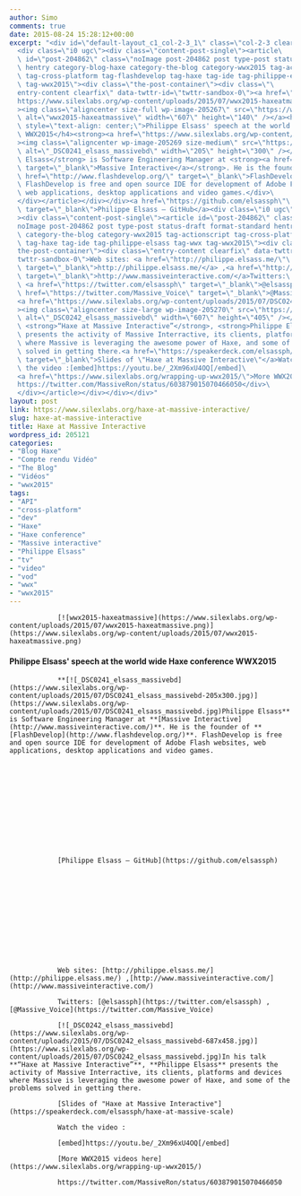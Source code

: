 ```yaml
---
author: Simo
comments: true
date: 2015-08-24 15:28:12+00:00
excerpt: "<div id=\"default-layout_c1_col-2-3_1\" class=\"col-2-3 clearfix\">\
  <div class=\"i0 ugc\"><div class=\"content-post-single\"><article\
  \ id=\"post-204862\" class=\"noImage post-204862 post type-post status-draft format-standard\
  \ hentry category-blog-haxe category-the-blog category-wwx2015 tag-actionscript\
  \ tag-cross-platform tag-flashdevelop tag-haxe tag-ide tag-philippe-elsass tag-wwx\
  \ tag-wwx2015\"><div class=\"the-post-container\"><div class=\"\
  entry-content clearfix\" data-twttr-id=\"twttr-sandbox-0\"><a href=\"\
  https://www.silexlabs.org/wp-content/uploads/2015/07/wwx2015-haxeatmassive.png\"\
  ><img class=\"aligncenter size-full wp-image-205267\" src=\"https://www.silexlabs.org/wp-content/uploads/2015/07/wwx2015-haxeatmassive.png\"\
  \ alt=\"wwx2015-haxeatmassive\" width=\"607\" height=\"140\" /></a><h4\
  \ style=\"text-align: center;\">Philippe Elsass' speech at the world wide Haxe conference\
  \ WWX2015</h4><strong><a href=\"https://www.silexlabs.org/wp-content/uploads/2015/07/DSC0241_elsass_massivebd.jpg\"\
  ><img class=\"aligncenter wp-image-205269 size-medium\" src=\"https://www.silexlabs.org/wp-content/uploads/2015/07/DSC0241_elsass_massivebd-205x300.jpg\"\
  \ alt=\"_DSC0241_elsass_massivebd\" width=\"205\" height=\"300\" /></a>Philippe\
  \ Elsass</strong> is Software Engineering Manager at <strong><a href=\"http://www.massiveinteractive.com/\"\
  \ target=\"_blank\">Massive Interactive</a></strong>. He is the founder of <strong><a\
  \ href=\"http://www.flashdevelop.org/\" target=\"_blank\">FlashDevelop</a></strong>.\
  \ FlashDevelop is free and open source IDE for development of Adobe Flash websites,\
  \ web applications, desktop applications and video games.</div>\
  </div></article></div></div><a href=\"https://github.com/elsassph\"\
  \ target=\"_blank\">Philippe Elsass – GitHub</a><div class=\"i0 ugc\"\
  ><div class=\"content-post-single\"><article id=\"post-204862\" class=\"\
  noImage post-204862 post type-post status-draft format-standard hentry category-blog-haxe\
  \ category-the-blog category-wwx2015 tag-actionscript tag-cross-platform tag-flashdevelop\
  \ tag-haxe tag-ide tag-philippe-elsass tag-wwx tag-wwx2015\"><div class=\"\
  the-post-container\"><div class=\"entry-content clearfix\" data-twttr-id=\"\
  twttr-sandbox-0\">Web sites: <a href=\"http://philippe.elsass.me/\"\
  \ target=\"_blank\">http://philippe.elsass.me/</a> ,<a href=\"http://www.massiveinteractive.com/\"\
  \ target=\"_blank\">http://www.massiveinteractive.com/</a>Twitters:\
  \ <a href=\"https://twitter.com/elsassph\" target=\"_blank\">@elsassph</a> , <a\
  \ href=\"https://twitter.com/Massive_Voice\" target=\"_blank\">@Massive_Voice</a>\
  <a href=\"https://www.silexlabs.org/wp-content/uploads/2015/07/DSC0242_elsass_massivebd.jpg\"\
  ><img class=\"aligncenter size-large wp-image-205270\" src=\"https://www.silexlabs.org/wp-content/uploads/2015/07/DSC0242_elsass_massivebd-687x458.jpg\"\
  \ alt=\"_DSC0242_elsass_massivebd\" width=\"607\" height=\"405\" /></a>In his talk\
  \ <strong>“Haxe at Massive Interactive”</strong>, <strong>Philippe Elsass</strong>\
  \ presents the activity of Massive Interractive, its clients, platforms and devices\
  \ where Massive is leveraging the awesome power of Haxe, and some of the problems\
  \ solved in getting there.<a href=\"https://speakerdeck.com/elsassph/haxe-at-massive-scale\"\
  \ target=\"_blank\">Slides of \"Haxe at Massive Interactive\"</a>Watch\
  \ the video :[embed]https://youtu.be/_2Xm96xU4OQ[/embed]\
  <a href=\"https://www.silexlabs.org/wrapping-up-wwx2015/\">More WWX2015 videos here</a>\
  https://twitter.com/MassiveRon/status/603879015070466050</div>\
  </div></article></div></div></div>"
layout: post
link: https://www.silexlabs.org/haxe-at-massive-interactive/
slug: haxe-at-massive-interactive
title: Haxe at Massive Interactive
wordpress_id: 205121
categories:
- "Blog Haxe"
- "Compte rendu Vidéo"
- "The Blog"
- "Vidéos"
- "wwx2015"
tags:
- "API"
- "cross-platform"
- "dev"
- "Haxe"
- "Haxe conference"
- "Massive interactive"
- "Philippe Elsass"
- "tv"
- "video"
- "vod"
- "wwx"
- "wwx2015"
---
```
















				[![wwx2015-haxeatmassive](https://www.silexlabs.org/wp-content/uploads/2015/07/wwx2015-haxeatmassive.png)](https://www.silexlabs.org/wp-content/uploads/2015/07/wwx2015-haxeatmassive.png)


#### Philippe Elsass' speech at the world wide Haxe conference WWX2015


				**[![_DSC0241_elsass_massivebd](https://www.silexlabs.org/wp-content/uploads/2015/07/DSC0241_elsass_massivebd-205x300.jpg)](https://www.silexlabs.org/wp-content/uploads/2015/07/DSC0241_elsass_massivebd.jpg)Philippe Elsass** is Software Engineering Manager at **[Massive Interactive](http://www.massiveinteractive.com/)**. He is the founder of **[FlashDevelop](http://www.flashdevelop.org/)**. FlashDevelop is free and open source IDE for development of Adobe Flash websites, web applications, desktop applications and video games.













				[Philippe Elsass – GitHub](https://github.com/elsassph)













				Web sites: [http://philippe.elsass.me/](http://philippe.elsass.me/) ,[http://www.massiveinteractive.com/](http://www.massiveinteractive.com/)

				Twitters: [@elsassph](https://twitter.com/elsassph) , [@Massive_Voice](https://twitter.com/Massive_Voice)

				[![_DSC0242_elsass_massivebd](https://www.silexlabs.org/wp-content/uploads/2015/07/DSC0242_elsass_massivebd-687x458.jpg)](https://www.silexlabs.org/wp-content/uploads/2015/07/DSC0242_elsass_massivebd.jpg)In his talk **“Haxe at Massive Interactive”**, **Philippe Elsass** presents the activity of Massive Interractive, its clients, platforms and devices where Massive is leveraging the awesome power of Haxe, and some of the problems solved in getting there.

				[Slides of "Haxe at Massive Interactive"](https://speakerdeck.com/elsassph/haxe-at-massive-scale)

				Watch the video :

				[embed]https://youtu.be/_2Xm96xU4OQ[/embed]

				[More WWX2015 videos here](https://www.silexlabs.org/wrapping-up-wwx2015/)

				https://twitter.com/MassiveRon/status/603879015070466050















